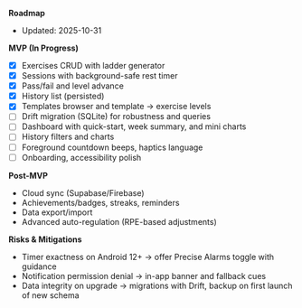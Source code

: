 **Roadmap**

- Updated: 2025-10-31

**MVP (In Progress)**
- [x] Exercises CRUD with ladder generator
- [x] Sessions with background-safe rest timer
- [x] Pass/fail and level advance
- [x] History list (persisted)
- [x] Templates browser and template → exercise levels
- [ ] Drift migration (SQLite) for robustness and queries
- [ ] Dashboard with quick-start, week summary, and mini charts
- [ ] History filters and charts
- [ ] Foreground countdown beeps, haptics language
- [ ] Onboarding, accessibility polish

**Post-MVP**
- Cloud sync (Supabase/Firebase)
- Achievements/badges, streaks, reminders
- Data export/import
- Advanced auto-regulation (RPE-based adjustments)

**Risks & Mitigations**
- Timer exactness on Android 12+ → offer Precise Alarms toggle with guidance
- Notification permission denial → in-app banner and fallback cues
- Data integrity on upgrade → migrations with Drift, backup on first launch of new schema

